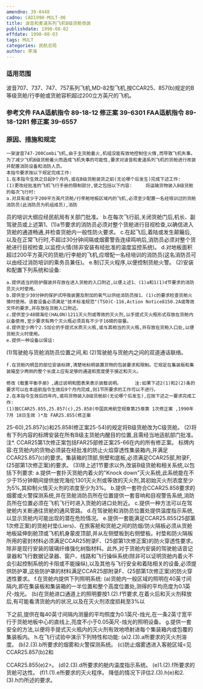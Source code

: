 ```yaml
---
amendno: 39-0448
cadno: CAD1990-MULT-06
title: 波音和麦道系列飞机B级货舱改装
publishdate: 1990-08-02
effdate: 1990-08-03
tags: MULT
categories: 民航总局
author: 李海
---
```


### 适用范围 
波音707、737、747、757系列飞机,MD-82型飞机,按CCAR25、857(b)规定的B等级货舱/行李舱或货舱容积超过200立方英尺的飞机。

<!--more-->
### 参考文件    FAA适航指令 89-18-12 修正案 39-6301     FAA适航指令 89-18-12R1 修正案 39-6557 

### 原因、措施和规定 
    一架波音747-200Combi飞机,由于主货舱着火,机组没能有效地控制住火情,而导致飞机失事。为了减少飞机B级货舱着火而造成飞机失事的可能性,要求对波音和麦道系列飞机的货舱进行改装并配置消防设备和消防人员。 
    本指令要求按以下规定完成工作: 
    1.在本指令生效之日起9个月内,或在B级货舱装货之前(无论哪个后发生)完成下述工作: 
    (1)更改经批准的飞机飞行手册的限制部分,使之包括以下内容:     将运输货物装入B级货舱的每次飞行时: 
    a.对具有或少于200平方英尺货舱/行李舱地板区域内的飞机,必须至少配置一名经培训过的货舱消防员(此消防员为机组成员),消防
       
员的培训大纲应经民航局有关部门批准。 
    b.在每次飞行前,关闭货舱门后,机长、副驾驶员或上述第1、(1)a节要求的消防员必须对整个货舱进行目视检查,以确信进入货舱的通道畅通,并检查货舱内一般性防火要求。 
    c.在起飞后,着陆或发生颠簸后,以及在正常飞行时,不超过30分钟间隔或烟雾警告连续鸣响后,消防员必须对整个货舱进行目视检查,以监控火情(除非安装有经批准的温度监控系统)。 
    d.对地板面积超过200平方英尺的货舱/行李舱的飞机,应增配一名经培训的消防员(这名消防员可以由经过消防培训的乘务员兼任)。 
    e.制订灭火程序,以便控制货舱火警。 
(2)安装和配置下列系统和设备: 

    a.提供适当的防护服装并存放在进入货舱的入口附近,以便上述1、(1)a和1(1)d节要求的消防员灭火时使用。 
    b.提供至少30分钟的保护式呼吸装置及附加的氧气以供给消防员按1、(1)c的要求检查货舱火情时使用。该套设备必须满足"技术标准规范"(TSO)C-116,Action Notice8150.2A或等效文件的要求,并存放在货舱入口附近。 
    c.提供至少48磅海伦(HALON)1211灭火剂或等效的灭火剂,以手提式灭火瓶形式存放在货舱内以备使用,至少要求有两个灭火瓶必须具有不少于16磅的容量。 
    d.提供至少两个2.5加仑的手提式水质灭火瓶,或与其相当的灭火瓶,并存放在货舱入口处,以便货舱灭火时使用。 
    e.提供一种设备以保证: 
(1)驾驶舱与货舱消防员位置之间,和 
(2)驾驶舱与货舱内之间的双道通话联络。 

    f.在货舱内明显的部位安装标牌,清楚地标明装置货物的包装要求和限制。它规定在集装板和集装箱至少两侧的整个长度上应有足够的通道和宽度便于接近和灭火。 

    修改《载重平衡手册》,通过说明和图表来表示装载说明。     注:如果下述2(1)和2(2)条的要求可以在本适航指令生效后9个月内完成,则1节所要求的工作可以不进行。 
    2.在本指令生效后四年内,或将货物装入B级货舱前(无论哪个后发生),应按下述之一要求完成工作: 
    (1)按CCAR25.855,25.857(c),25.858(中国民用航空规章第25章第 1次修正案 ,1990年 7月 18日生效 )*及 FAR25.855(修正案
       
25-60),25.857(c)和25.858(修正案25-54)的规定将B级货舱改为C级货舱。 
    (2)将有下列内容的标牌安装在所有B级主货舱内醒目的位置,且需经当地适航部门批准。     注*. CCAR25第1次修正案包括FAR25部修正案25-66在内的所有修正案。 
    标牌内容:在货舱内的货物必须装在经批准的防止火焰穿透性集装箱内,并满足CCAR25.857(c)的要求。集装箱的顶部,侧壁和底板,必须满足CCAR25部,附录F,(25部第1次修正案)的要求。 
    (3)除上述1节要求以外,改装B级货舱和相关系统,以包括下列要求: 
    a.提供一套扑灭货舱内着火的"Knock down"灭火系统,此系统能在不少于15分钟期间提供放完海伦1301灭火剂或等效的灭火剂,其初始灭火剂浓度至少为5%,其抑制火情灭火剂的浓度至少为3%。 
    b.提供一套符合CCAR25.858要求的烟雾或火警探测系统,并在货舱消防员所在位置提供一套音响和目视警告系统,消防员所在位置必须在飞机飞行时进入货舱的进口处附近。 
    c.提供一种方法可以在驾驶舱内关断通往货舱的通风管路。 
    d.在驾驶舱和消防员位置处提供温度指示系统,以显示货舱内可能出现的潜在危险情况。 
    e.提供一套能满足CCAR25.855(25部第1次修正案)的货舱衬垫(Liers)、在旅客舱和货舱之间的防烟/防火隔板必须从货舱地板延伸到舱顶或飞机机身蒙皮顶部,并从左侧壁板到右侧壁板。衬垫和防火隔板所用的密封材料必须满足CCAR25附录F、(25部第1次修正案)的防火穿透性要求。除非是现行安装的玻璃纤维强化树脂材料。此外,对于货舱内安装的驾驶舱话音记录器和飞行数据记录器、窗户、线路和飞行操纵系统(除非可以证明货舱内着火不会引起控制系统的卡阻或不能操纵),以及其他与飞行安全和着陆相关的设备,必须提供防护罩,这些防护罩的材料满足CCAR25部附录F、(25部第1次修正案)的防火穿透性要求。 
    f.在货舱内提供下列照明系统: 
    (a)货舱内一般区域的照明在40英寸间隔内,即在集装板和集装箱的一半位置和整个高度位置处,测得的平均亮度为0.1英尺-烛光。 
    (b)在货舱进口通道上的照明要按1.(2).f节要求,在着火后和灭火剂释放后,有可能看清货舱内的状况,以及在灭火剂浓度损耗至3%以

       
下之前,提供在每40英寸间隔内测量的平均照度为0.1英尺-烛光,在一条2英寸宽平行于货舱地板中心的直线上,亮度不小于0.05英尺-烛光的照明设备。 
    g.提供一套安全的方法,以便将手提式灭火瓶内的灭火剂有效地喷射进每个集装箱内或包覆的集装板内。 
    h.在飞行试验中演示下列特性和功能:     (a)2.(3).a所要求的灭火剂溶度。     (b)2.(3).b所要求的烟雾和火警探测系统。 
    (c)防止烟雾透进入客舱区域<见CCAR25.857(b)2和

CCAR25.855(e)2>。     (d)2.(3).d所要求的舱内温度指示系统。     (e)1.(2).f所要求的货舱可达性。     (f)1.(1).e所要求的灭火程序。     降低的情况下评估2.(3).h(e)和2.(3).h(f)所述的要求。

